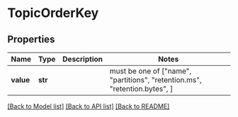 # TopicOrderKey


## Properties
Name | Type | Description | Notes
------------ | ------------- | ------------- | -------------
**value** | **str** |  |  must be one of ["name", "partitions", "retention.ms", "retention.bytes", ]

[[Back to Model list]](../README.md#documentation-for-models) [[Back to API list]](../README.md#documentation-for-api-endpoints) [[Back to README]](../README.md)


